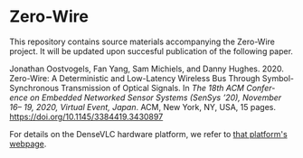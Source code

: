 # Zero-Wire

This repository contains source materials accompanying the Zero-Wire project. It will be updated upon succesful publication of the following paper.

Jonathan Oostvogels, Fan Yang, Sam Michiels, and Danny Hughes. 2020. Zero-Wire: A Deterministic and Low-Latency Wireless Bus Through Symbol-Synchronous Transmission of Optical Signals. In *The 18th ACM Confer- ence on Embedded Networked Sensor Systems (SenSys ’20), November 16– 19, 2020, Virtual Event, Japan*. ACM, New York, NY, USA, 15 pages. https://doi.org/10.1145/3384419.3430897

For details on the DenseVLC hardware platform, we refer to [that platform's webpage](https://www.esat.kuleuven.be/telemic/research/NetworkedSystems/infrastructure/IoT-Lab/vlc-lab/visible-light-communication-testbed).
